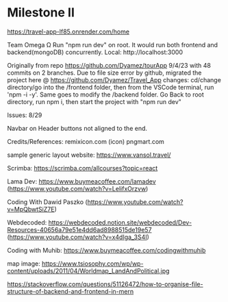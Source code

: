 # Milestone II

https://travel-app-lf85.onrender.com/home

Team Omega Ω
Run "npm run dev" on root. It would run both frontend and backend(mongoDB) concurrently.
Local: http://localhost:3000

Originally from repo https://github.com/Dyamez/tourApp 9/4/23 with 48 commits on 2 branches.
Due to file size error by github, migrated the project here @ https://github.com/Dyamez/Travel_App
changes: cd/change directory/go into the /frontend folder, then from the VSCode terminal, run 'npm -i -y'. Same goes to modify the /backend folder. Go Back to root directory, run npm i, then start the project with "npm run dev"

Issues: 8/29

Navbar on Header buttons not aligned to the end.

Credits/References:
remixicon.com (icon) pngmart.com

sample generic layout website: https://www.vansol.travel/

Scrimba: https://scrimba.com/allcourses?topic=react

Lama Dev: https://www.buymeacoffee.com/lamadev (https://www.youtube.com/watch?v=LelifxOrzvw)

Coding With Dawid Paszko (https://www.youtube.com/watch?v=MpQbwtSiZ7E)

Webdecoded: https://webdecoded.notion.site/webdecoded/Dev-Resources-40656a79e51e4dd6ad8988515de19e57 (https://www.youtube.com/watch?v=x4dIga_3S4I)

Coding with Muhib: https://www.buymeacoffee.com/codingwithmuhib

map image: https://www.tsiosophy.com/wp/wp-content/uploads/2011/04/Worldmap_LandAndPolitical.jpg

https://stackoverflow.com/questions/51126472/how-to-organise-file-structure-of-backend-and-frontend-in-mern
